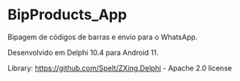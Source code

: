 # BipProducts_App

Bipagem de códigos de barras e envio para o WhatsApp.

Desenvolvido em Delphi 10.4 para Android 11.


Library: https://github.com/Spelt/ZXing.Delphi - Apache 2.0 license
